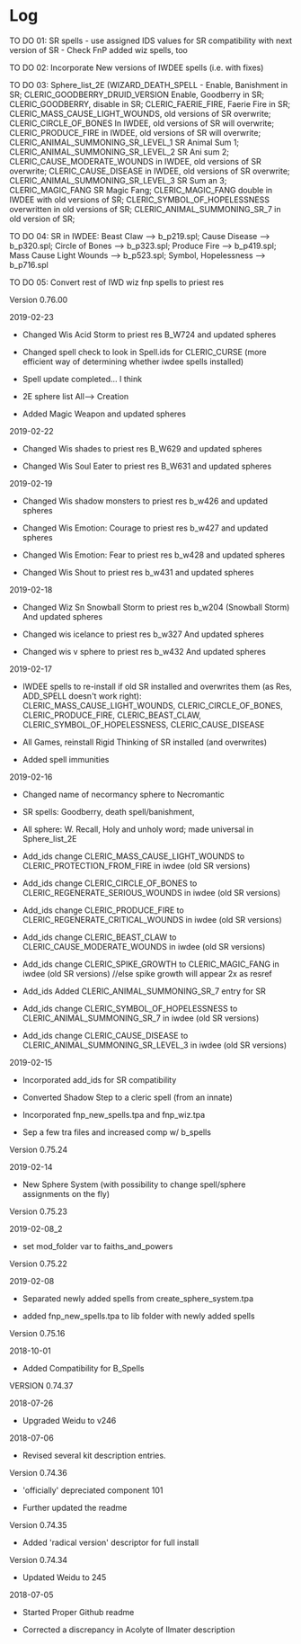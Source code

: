 # Log

TO DO 01: SR spells - use assigned IDS values for SR compatibility with next version of SR - Check FnP added wiz spells, too

TO DO 02: Incorporate New versions of IWDEE spells (i.e. with fixes)

TO DO 03: Sphere_list_2E (WIZARD_DEATH_SPELL - Enable, Banishment in SR; CLERIC_GOODBERRY_DRUID_VERSION Enable, Goodberry in SR; CLERIC_GOODBERRY, disable in SR; CLERIC_FAERIE_FIRE, Faerie Fire in SR; CLERIC_MASS_CAUSE_LIGHT_WOUNDS, old versions of SR overwrite; CLERIC_CIRCLE_OF_BONES In IWDEE, old versions of SR will overwrite; CLERIC_PRODUCE_FIRE in IWDEE, old versions of SR will overwrite; CLERIC_ANIMAL_SUMMONING_SR_LEVEL_1 SR Animal Sum 1; CLERIC_ANIMAL_SUMMONING_SR_LEVEL_2 SR Ani sum 2; CLERIC_CAUSE_MODERATE_WOUNDS in IWDEE, old versions of SR overwrite; CLERIC_CAUSE_DISEASE in IWDEE, old versions of SR overwrite; CLERIC_ANIMAL_SUMMONING_SR_LEVEL_3 SR Sum an 3; CLERIC_MAGIC_FANG SR Magic Fang; CLERIC_MAGIC_FANG double in IWDEE with old versions of SR; CLERIC_SYMBOL_OF_HOPELESSNESS overwritten in old versions of SR; CLERIC_ANIMAL_SUMMONING_SR_7 in old version of SR;

TO DO 04: SR in IWDEE: Beast Claw --> b_p219.spl; Cause Disease --> b_p320.spl; Circle of Bones --> b_p323.spl; Produce Fire --> b_p419.spl; Mass Cause Light Wounds --> b_p523.spl; Symbol, Hopelessness --> b_p716.spl

TO DO 05: Convert rest of IWD wiz fnp spells to priest res 

Version 0.76.00

2019-02-23

- Changed Wis Acid Storm to priest res B_W724 and updated spheres

- Changed spell check to look  in Spell.ids for CLERIC_CURSE (more efficient way of determining whether iwdee spells installed)

- Spell update completed... I think

- 2E sphere list All--> Creation

- Added Magic Weapon and updated spheres

2019-02-22

- Changed Wis shades to priest res B_W629 and updated spheres

- Changed Wis Soul Eater to priest res B_W631 and updated spheres

2019-02-19

- Changed Wis shadow monsters to priest res b_w426 and updated spheres

- Changed Wis Emotion: Courage to priest res b_w427 and updated spheres

- Changed Wis Emotion: Fear to priest res b_w428 and updated spheres

- Changed Wis Shout to priest res b_w431 and updated spheres


2019-02-18

- Changed Wiz Sn Snowball Storm to priest res b_w204 (Snowball Storm) And updated spheres

- Changed wis icelance to priest res b_w327 And updated spheres

- Changed wis v sphere to priest res b_w432 And updated spheres


2019-02-17

- IWDEE spells to re-install if old SR installed and overwrites them (as Res, ADD_SPELL doesn't work right): CLERIC_MASS_CAUSE_LIGHT_WOUNDS, CLERIC_CIRCLE_OF_BONES, CLERIC_PRODUCE_FIRE, CLERIC_BEAST_CLAW, CLERIC_SYMBOL_OF_HOPELESSNESS, CLERIC_CAUSE_DISEASE

- All Games, reinstall Rigid Thinking of SR installed (and overwrites)

- Added spell immunities

2019-02-16

- Changed name of necormancy sphere to Necromantic

- SR spells: Goodberry, death spell/banishment, 

- All sphere: W. Recall, Holy and unholy word; made universal in Sphere_list_2E

- Add_ids change CLERIC_MASS_CAUSE_LIGHT_WOUNDS to CLERIC_PROTECTION_FROM_FIRE in iwdee (old SR versions)

- Add_ids change CLERIC_CIRCLE_OF_BONES to CLERIC_REGENERATE_SERIOUS_WOUNDS in iwdee (old SR versions)

- Add_ids change CLERIC_PRODUCE_FIRE to CLERIC_REGENERATE_CRITICAL_WOUNDS in iwdee (old SR versions)

- Add_ids change CLERIC_BEAST_CLAW to CLERIC_CAUSE_MODERATE_WOUNDS in iwdee (old SR versions)

- Add_ids change CLERIC_SPIKE_GROWTH to CLERIC_MAGIC_FANG in iwdee (old SR versions) //else spike growth will appear 2x as resref

- Add_ids Added CLERIC_ANIMAL_SUMMONING_SR_7 entry for SR

- Add_ids change CLERIC_SYMBOL_OF_HOPELESSNESS to CLERIC_ANIMAL_SUMMONING_SR_7 in iwdee (old SR versions)

- Add_ids change CLERIC_CAUSE_DISEASE to CLERIC_ANIMAL_SUMMONING_SR_LEVEL_3 in iwdee (old SR versions)

2019-02-15

- Incorporated add_ids for SR compatibility

- Converted Shadow Step to a cleric spell (from an innate)

- Incorporated fnp_new_spells.tpa and fnp_wiz.tpa

- Sep a few tra files and increased comp w/ b_spells


Version 0.75.24

2019-02-14

- New Sphere System (with possibility to change spell/sphere assignments on the fly)

Version 0.75.23

2019-02-08_2

- set mod_folder var to faiths_and_powers

Version 0.75.22

2019-02-08

- Separated newly added spells from create_sphere_system.tpa

- added fnp_new_spells.tpa to lib folder with newly added spells

Version 0.75.16

2018-10-01

- Added Compatibility for B_Spells

VERSION 0.74.37

2018-07-26

- Upgraded Weidu to v246

2018-07-06

- Revised several kit description entries.  

Version 0.74.36

- 'officially' depreciated component 101

- Further updated the readme

Version 0.74.35

- Added 'radical version' descriptor for full install

Version 0.74.34 



- Updated Weidu to 245

2018-07-05

- Started Proper Github readme

- Corrected a discrepancy in Acolyte of Ilmater description
